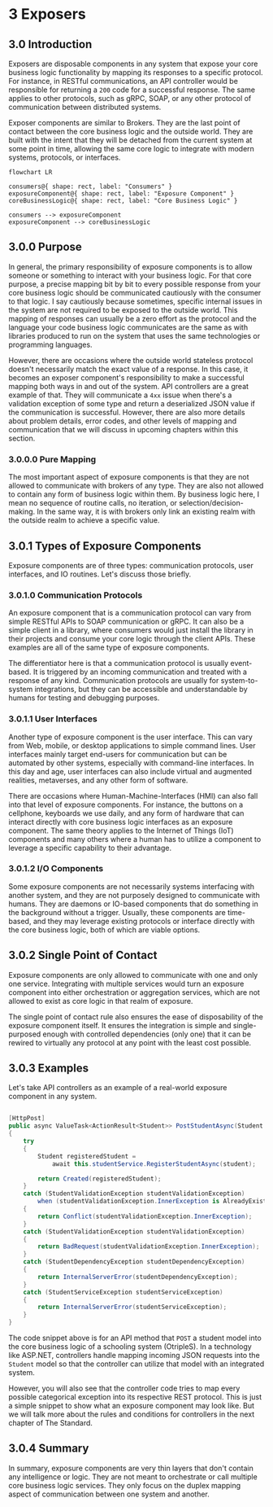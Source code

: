 # 3 Exposers

## 3.0 Introduction
Exposers are disposable components in any system that expose your core business logic functionality by mapping its responses to a specific protocol. For instance, in RESTful communications, an API controller would be responsible for returning a `200` code for a successful response. The same applies to other protocols, such as gRPC, SOAP, or any other protocol of communication between distributed systems.

Exposer components are similar to Brokers. They are the last point of contact between the core business logic and the outside world. They are built with the intent that they will be detached from the current system at some point in time, allowing the same core logic to integrate with modern systems, protocols, or interfaces.

```mermaid
flowchart LR

consumers@{ shape: rect, label: "Consumers" }
exposureComponent@{ shape: rect, label: "Exposure Component" }
coreBusinessLogic@{ shape: rect, label: "Core Business Logic" }

consumers --> exposureComponent
exposureComponent --> coreBusinessLogic
```

## 3.0.0 Purpose
In general, the primary responsibility of exposure components is to allow someone or something to interact with your business logic. For that core purpose, a precise mapping bit by bit to every possible response from your core business logic should be communicated cautiously with the consumer to that logic. I say cautiously because sometimes, specific internal issues in the system are not required to be exposed to the outside world. This mapping of responses can usually be a zero effort as the protocol and the language your code business logic communicates are the same as with libraries produced to run on the system that uses the same technologies or programming languages.

However, there are occasions where the outside world stateless protocol doesn't necessarily match the exact value of a response. In this case, it becomes an exposer component's responsibility to make a successful mapping both ways in and out of the system. API controllers are a great example of that. They will communicate a `4xx` issue when there's a validation exception of some type and return a deserialized JSON value if the communication is successful. However, there are also more details about problem details, error codes, and other levels of mapping and communication that we will discuss in upcoming chapters within this section.

### 3.0.0.0 Pure Mapping
The most important aspect of exposure components is that they are not allowed to communicate with brokers of any type. They are also not allowed to contain any form of business logic within them. By business logic here, I mean no sequence of routine calls, no iteration, or selection/decision-making. In the same way, it is with brokers only link an existing realm with the outside realm to achieve a specific value.

## 3.0.1 Types of Exposure Components
Exposure components are of three types: communication protocols, user interfaces, and IO routines. Let's discuss those briefly.

### 3.0.1.0 Communication Protocols
An exposure component that is a communication protocol can vary from simple RESTful APIs to SOAP communication or gRPC. It can also be a simple client in a library, where consumers would just install the library in their projects and consume your core logic through the client APIs. These examples are all of the same type of exposure components.

The differentiator here is that a communication protocol is usually event-based. It is triggered by an incoming communication and treated with a response of any kind. Communication protocols are usually for system-to-system integrations, but they can be accessible and understandable by humans for testing and debugging purposes.

### 3.0.1.1 User Interfaces
Another type of exposure component is the user interface. This can vary from Web, mobile, or desktop applications to simple command lines. User interfaces mainly target end-users for communication but can be automated by other systems, especially with command-line interfaces. In this day and age, user interfaces can also include virtual and augmented realities, metaverses, and any other form of software.

There are occasions where Human-Machine-Interfaces (HMI) can also fall into that level of exposure components. For instance, the buttons on a cellphone, keyboards we use daily, and any form of hardware that can interact directly with core business logic interfaces as an exposure component. The same theory applies to the Internet of Things (IoT) components and many others where a human has to utilize a component to leverage a specific capability to their advantage.

### 3.0.1.2 I/O Components
Some exposure components are not necessarily systems interfacing with another system, and they are not purposely designed to communicate with humans. They are daemons or IO-based components that do something in the background without a trigger. Usually, these components are time-based, and they may leverage existing protocols or interface directly with the core business logic, both of which are viable options.

## 3.0.2 Single Point of Contact
Exposure components are only allowed to communicate with one and only one service. Integrating with multiple services would turn an exposure component into either orchestration or aggregation services, which are not allowed to exist as core logic in that realm of exposure.

The single point of contact rule also ensures the ease of disposability of the exposure component itself. It ensures the integration is simple and single-purposed enough with controlled dependencies (only one) that it can be rewired to virtually any protocol at any point with the least cost possible.

## 3.0.3 Examples
Let's take API controllers as an example of a real-world exposure component in any system.

```csharp

[HttpPost]
public async ValueTask<ActionResult<Student>> PostStudentAsync(Student student)
{
    try
    {
        Student registeredStudent =
            await this.studentService.RegisterStudentAsync(student);

        return Created(registeredStudent);
    }
    catch (StudentValidationException studentValidationException)
        when (studentValidationException.InnerException is AlreadyExistsStudentException)
    {
        return Conflict(studentValidationException.InnerException);
    }
    catch (StudentValidationException studentValidationException)
    {
        return BadRequest(studentValidationException.InnerException);
    }
    catch (StudentDependencyException studentDependencyException)
    {
        return InternalServerError(studentDependencyException);
    }
    catch (StudentServiceException studentServiceException)
    {
        return InternalServerError(studentServiceException);
    }
}

```
The code snippet above is for an API method that `POST` a student model into the core business logic of a schooling system (OtripleS). In a technology like ASP.NET, controllers handle mapping incoming JSON requests into the `Student` model so that the controller can utilize that model with an integrated system.

However, you will also see that the controller code tries to map every possible categorical exception into its respective REST protocol. This is just a simple snippet to show what an exposure component may look like. But we will talk more about the rules and conditions for controllers in the next chapter of The Standard.


## 3.0.4 Summary
In summary, exposure components are very thin layers that don't contain any intelligence or logic. They are not meant to orchestrate or call multiple core business logic services. They only focus on the duplex mapping aspect of communication between one system and another.
